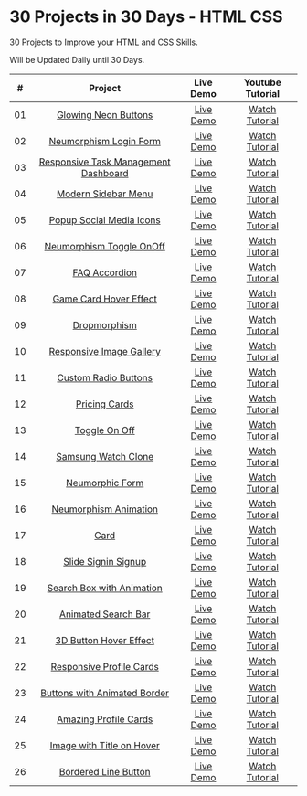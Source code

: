 # 30 Projects in 30 Days - HTML CSS

30 Projects to Improve your HTML and CSS Skills.

Will be Updated Daily until 30 Days.

| #            | Project    | Live Demo     |   Youtube Tutorial   |
| :---:        |    :---:   |    :---:      |       :---:      |
| 01       | [Glowing Neon Buttons](https://github.com/somanath-goudar/30Projects30Days/tree/master/1-glowing-neon-buttons)      | [Live Demo](https://somanath-goudar.github.io/30Projects30Days/1-glowing-neon-buttons/)   | [Watch Tutorial](https://youtu.be/TGVncD5dtcI)      |
| 02       | [Neumorphism Login Form](https://github.com/somanath-goudar/30Projects30Days/tree/master/2-neumorphism-login-form)      | [Live Demo](https://somanath-goudar.github.io/30Projects30Days/2-neumorphism-login-form/)   | [Watch Tutorial](https://youtu.be/A8OBtZR9Msw)      |
| 03       | [Responsive Task Management Dashboard](https://github.com/somanath-goudar/30Projects30Days/tree/master/3-task-management-dashboard-ui)      | [Live Demo](https://somanath-goudar.github.io/30Projects30Days/3-task-management-dashboard-ui/)   | [Watch Tutorial](https://youtu.be/mvXX32keamM)      |
| 04       | [Modern Sidebar Menu](https://github.com/somanath-goudar/30Projects30Days/tree/master/4-modern-sidebar-menu)      | [Live Demo](https://somanath-goudar.github.io/30Projects30Days/4-modern-sidebar-menu/)   | [Watch Tutorial](https://youtu.be/W6G458BAAYY)      |
| 05       | [Popup Social Media Icons](https://github.com/somanath-goudar/30Projects30Days/tree/master/5-popup-social-icons)      | [Live Demo](https://somanath-goudar.github.io/30Projects30Days/5-popup-social-icons/)   | [Watch Tutorial](https://youtu.be/X86OxINWnVk)      |
| 06       | [Neumorphism Toggle OnOff](https://github.com/somanath-goudar/30Projects30Days/tree/master/6-neumorphism-toggle-onoff)      | [Live Demo](https://somanath-goudar.github.io/30Projects30Days/6-neumorphism-toggle-onoff/)   | [Watch Tutorial](https://youtu.be/HcEXOqHgcL4)      |
| 07       | [FAQ Accordion](https://github.com/somanath-goudar/30Projects30Days/tree/master/7-faq-accordion)      | [Live Demo](https://somanath-goudar.github.io/30Projects30Days/7-faq-accordion/)   | [Watch Tutorial](https://youtu.be/qdYY4a-qPTk)      |
| 08       | [Game Card Hover Effect](https://github.com/somanath-goudar/30Projects30Days/tree/master/8-game-card-hover)      | [Live Demo](https://somanath-goudar.github.io/30Projects30Days/8-game-card-hover/)   | [Watch Tutorial](https://youtu.be/DmEcanPih_4)      |
| 09       | [Dropmorphism](https://github.com/somanath-goudar/30Projects30Days/tree/master/9-dropmorphism)      | [Live Demo](https://somanath-goudar.github.io/30Projects30Days/9-dropmorphism/)   | [Watch Tutorial](https://youtu.be/1FygYA8bUIY)      |
| 10       | [Responsive Image Gallery](https://github.com/somanath-goudar/30Projects30Days/tree/master/10-responsive-image-gallery)      | [Live Demo](https://somanath-goudar.github.io/30Projects30Days/10-responsive-image-gallery/)   | [Watch Tutorial](https://youtu.be/6VgThhxrTdk)      |
| 11       | [Custom Radio Buttons](https://github.com/somanath-goudar/30Projects30Days/tree/master/11-custom-radio-buttons)      | [Live Demo](https://somanath-goudar.github.io/30Projects30Days/11-custom-radio-buttons/)   | [Watch Tutorial](https://youtu.be/ixx5hctmhFU)      |
| 12       | [Pricing Cards](https://github.com/somanath-goudar/30Projects30Days/tree/master/12-pricing-cards)      | [Live Demo](https://somanath-goudar.github.io/30Projects30Days/12-pricing-cards/)   | [Watch Tutorial](https://youtu.be/3no4wrHP2Ek)      |
| 13       | [Toggle On Off](https://github.com/somanath-goudar/30Projects30Days/tree/master/13-toggle-onoff)      | [Live Demo](https://somanath-goudar.github.io/30Projects30Days/13-toggle-onoff/)   | [Watch Tutorial](https://youtu.be/E1lCCB6y_JE)      |
| 14       | [Samsung Watch Clone](https://github.com/somanath-goudar/30Projects30Days/tree/master/14-samsung-watch-clone)      | [Live Demo](https://somanath-goudar.github.io/30Projects30Days/14-samsung-watch-clone/)   | [Watch Tutorial](https://youtu.be/LwPBMR97edA)      |
| 15       | [Neumorphic Form](https://github.com/somanath-goudar/30Projects30Days/tree/master/15-neumorphic-form)      | [Live Demo](https://somanath-goudar.github.io/30Projects30Days/15-neumorphic-form/)   | [Watch Tutorial](https://youtu.be/8oxFH0GpiAQ)      |
| 16       | [Neumorphism Animation](https://github.com/somanath-goudar/30Projects30Days/tree/master/16-neumorphism-animation)      | [Live Demo](https://somanath-goudar.github.io/30Projects30Days/16-neumorphism-animation/)   | [Watch Tutorial](https://youtu.be/RUsjvG3_rNA)      |
| 17       | [Card](https://github.com/somanath-goudar/30Projects30Days/tree/master/17-card)      | [Live Demo](https://somanath-goudar.github.io/30Projects30Days/17-card/)   | [Watch Tutorial](https://youtu.be/xQCsnByVyIs)      |
| 18       | [Slide Signin Signup](https://github.com/somanath-goudar/30Projects30Days/tree/master/18-slide-signin-signup)      | [Live Demo](https://somanath-goudar.github.io/30Projects30Days/18-slide-signin-signup/)   | [Watch Tutorial](https://youtu.be/au9dLf9IMQ0)      |
| 19       | [Search Box with Animation](https://github.com/somanath-goudar/30Projects30Days/tree/master/19-search-box-with-animation)      | [Live Demo](https://somanath-goudar.github.io/30Projects30Days/19-search-box-with-animation/)   | [Watch Tutorial](https://youtu.be/1NAbwz4Reyw)      |
| 20       | [Animated Search Bar](https://github.com/somanath-goudar/30Projects30Days/tree/master/20-animated-search-bar)      | [Live Demo](https://somanath-goudar.github.io/30Projects30Days/20-animated-search-bar/)   | [Watch Tutorial](https://youtu.be/96YFUIStTUk)      |
| 21       | [3D Button Hover Effect](https://github.com/somanath-goudar/30Projects30Days/tree/master/21-hover-effect)      | [Live Demo](https://somanath-goudar.github.io/30Projects30Days/21-hover-effect/)   | [Watch Tutorial](https://youtu.be/9y4jma20KDA)      |
| 22       | [Responsive Profile Cards](https://github.com/somanath-goudar/30Projects30Days/tree/master/22-profile-card)      | [Live Demo](https://somanath-goudar.github.io/30Projects30Days/22-profile-card/)   | [Watch Tutorial](https://youtu.be/DjNqabcLOoE)      |
| 23       | [Buttons with Animated Border](https://github.com/somanath-goudar/30Projects30Days/tree/master/23-buttons-with-animated-border)      | [Live Demo](https://somanath-goudar.github.io/30Projects30Days/23-buttons-with-animated-border/)   | [Watch Tutorial](https://youtu.be/1--XN4gLL8M)      |
| 24       | [Amazing Profile Cards](https://github.com/somanath-goudar/30Projects30Days/tree/master/24-profile-card2)      | [Live Demo](https://somanath-goudar.github.io/30Projects30Days/24-profile-card2/)   | [Watch Tutorial](https://youtu.be/W2TomrNWAl4)      |
| 25       | [Image with Title on Hover](https://github.com/somanath-goudar/30Projects30Days/tree/master/25-image-with-titleon-hover)      | [Live Demo](https://somanath-goudar.github.io/30Projects30Days/25-image-with-titleon-hover/)   | [Watch Tutorial](https://youtu.be/0hY0mwrQp1M)      |
| 26       | [Bordered Line Button](https://github.com/somanath-goudar/30Projects30Days/tree/master/26-bordered-line-button)      | [Live Demo](https://somanath-goudar.github.io/30Projects30Days/26-bordered-line-button/)   | [Watch Tutorial](https://youtu.be/VZcZYlcFvCA)      |









